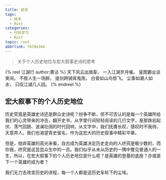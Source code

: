 ```yaml
---
title: 前言
tags:
  - 技术
  - Rust
categories:
  - 代码学习
  - Rust
topic: rust
abbrlink: 7819a34e
---
```


> 关于个人历史地位与宏大叙事史诗的思考

<!-- more -->

{% reel 江湖行 author:黄沾 %}
天下风云出我辈，
一入江湖岁月催。
皇图霸业谈笑间，
不胜人生一场醉。
提剑跨骑挥鬼雨，
白骨如山鸟惊飞。
尘事如潮人如水，
只叹江湖几人回。
{% endreel %}

## 宏大叙事下的个人历史地位

历史究竟是英雄史诗还是群众史诗呢？纷争不断，但不可否认的是每一个英雄所给我们的心灵带来的冲击，翻开史书，从字里行间轻轻阅读的几行文字，是那跌宕起伏、荡气回肠、波澜壮阔的时代回响，从文字中，我们抚膺长叹，感叹时不我待，天意弄人。我们也渴望青史留名，作为这宏大的历史叙事中精彩华章。

但是，抛弃英雄的高光来看，自古成为英雄决定历史走向的人终究是极少数的，而你我，终究是这芸芸众生中的一员。我们似乎从未从历史的一隅中瞥见普通人的一生，所以，在宏大叙事下的个人历史地位是什么呢？是英雄的登基的底座？亦或是下一个英雄的成为者？

我们无力去改变历史的进程，每一个人都是这历史车轮下的尘埃。
